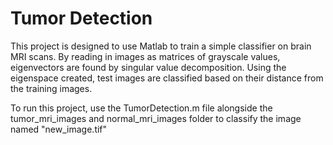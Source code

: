 # Tumor Detection

This project is designed to use Matlab to train a simple classifier on brain MRI scans. By reading in images as matrices of grayscale values, eigenvectors are found by singular value decomposition. Using the eigenspace created, test images are classified based on their distance from the training images.

To run this project, use the TumorDetection.m file alongside the tumor_mri_images and normal_mri_images folder to classify the image named "new_image.tif"
